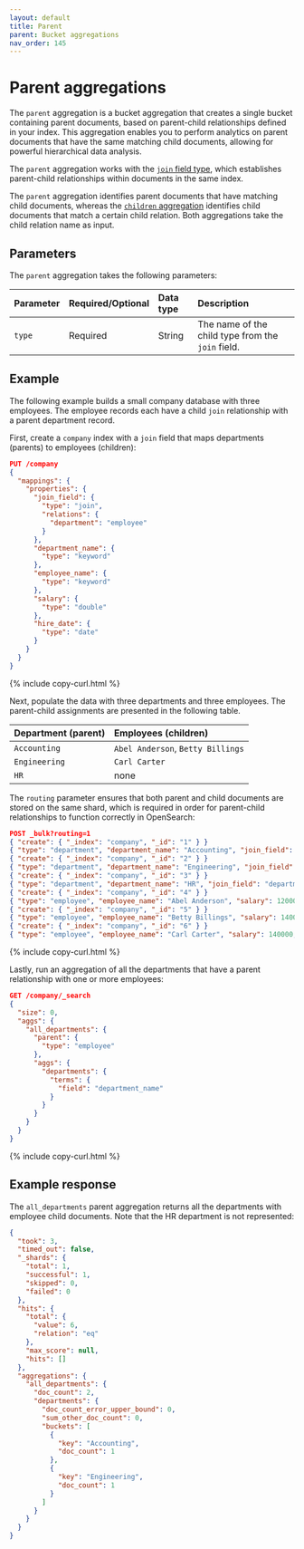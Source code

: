 ```yaml
---
layout: default
title: Parent
parent: Bucket aggregations
nav_order: 145
---
```


# Parent aggregations

The `parent` aggregation is a bucket aggregation that creates a single bucket containing parent documents, based on parent-child relationships defined in your index. This aggregation enables you to perform analytics on parent documents that have the same matching child documents, allowing for powerful hierarchical data analysis.

The `parent` aggregation works with the [`join` field type]({{site.url}}{{site.baseurl}}/field-types/supported-field-types/join/), which establishes parent-child relationships within documents in the same index.

The `parent` aggregation identifies parent documents that have matching child documents, whereas the [`children` aggregation]({{site.url}}{{site.baseurl}}/aggregations/bucket/children/) identifies child documents that match a certain child relation. Both aggregations take the child relation name as input.


## Parameters

The `parent` aggregation takes the following parameters:

| Parameter             | Required/Optional | Data type       | Description |
| :--                   | :--               |  :--            | :--         |
| `type`                | Required          | String          | The name of the child type from the `join` field. |

## Example

The following example builds a small company database with three employees. The employee records each have a child `join` relationship with a parent department record.

First, create a `company` index with a `join` field that maps departments (parents) to employees (children):

```json
PUT /company
{
  "mappings": {
    "properties": {
      "join_field": {
        "type": "join",
        "relations": {
          "department": "employee"
        }
      },
      "department_name": {
        "type": "keyword"
      },
      "employee_name": {
        "type": "keyword"
      },
      "salary": {
        "type": "double"
      },
      "hire_date": {
        "type": "date"
      }
    }
  }
}
```
{% include copy-curl.html %}

Next, populate the data with three departments and three employees. The parent-child assignments are presented in the following table.

| Department (parent) | Employees (children) |
| :-- | :-- |
| `Accounting` | `Abel Anderson`, `Betty Billings` |
| `Engineering` | `Carl Carter` |
| `HR` | none |

The `routing` parameter ensures that both parent and child documents are stored on the same shard, which is required in order for parent-child relationships to function correctly in OpenSearch:

```json
POST _bulk?routing=1
{ "create": { "_index": "company", "_id": "1" } }
{ "type": "department", "department_name": "Accounting", "join_field": "department" }
{ "create": { "_index": "company", "_id": "2" } }
{ "type": "department", "department_name": "Engineering", "join_field": "department" }
{ "create": { "_index": "company", "_id": "3" } }
{ "type": "department", "department_name": "HR", "join_field": "department" }
{ "create": { "_index": "company", "_id": "4" } }
{ "type": "employee", "employee_name": "Abel Anderson", "salary": 120000, "hire_date": "2024-04-04", "join_field": { "name": "employee",  "parent": "1" } }
{ "create": { "_index": "company", "_id": "5" } }
{ "type": "employee", "employee_name": "Betty Billings", "salary": 140000, "hire_date": "2023-05-05", "join_field": { "name": "employee",  "parent": "1" } }
{ "create": { "_index": "company", "_id": "6" } }
{ "type": "employee", "employee_name": "Carl Carter", "salary": 140000, "hire_date": "2020-06-06",  "join_field": { "name": "employee",  "parent": "2" } }
```
{% include copy-curl.html %}

Lastly, run an aggregation of all the departments that have a parent relationship with one or more employees:

```json
GET /company/_search
{
  "size": 0,
  "aggs": {
    "all_departments": {
      "parent": {
        "type": "employee"
      },
      "aggs": {
        "departments": {
          "terms": {
            "field": "department_name"
          }
        }
      }
    }
  }
}
```
{% include copy-curl.html %}

## Example response

The `all_departments` parent aggregation returns all the departments with employee child documents. Note that the HR department is not represented:

```json
{
  "took": 3,
  "timed_out": false,
  "_shards": {
    "total": 1,
    "successful": 1,
    "skipped": 0,
    "failed": 0
  },
  "hits": {
    "total": {
      "value": 6,
      "relation": "eq"
    },
    "max_score": null,
    "hits": []
  },
  "aggregations": {
    "all_departments": {
      "doc_count": 2,
      "departments": {
        "doc_count_error_upper_bound": 0,
        "sum_other_doc_count": 0,
        "buckets": [
          {
            "key": "Accounting",
            "doc_count": 1
          },
          {
            "key": "Engineering",
            "doc_count": 1
          }
        ]
      }
    }
  }
}
```
